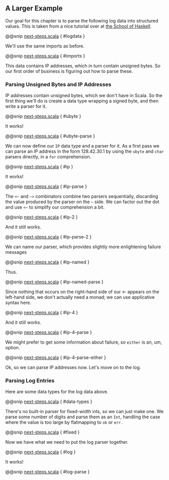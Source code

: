 ## A Larger Example

Our goal for this chapter is to parse the following log data into structured values. This is taken from a nice tutorial over at [the School of Haskell](https://www.schoolofhaskell.com/school/starting-with-haskell/libraries-and-frameworks/text-manipulation/attoparsec).

@@snip [next-steps.scala](/modules/docs/src/main/scala/next-steps.scala) { #logdata }

We'll use the same imports as before.

@@snip [next-steps.scala](/modules/docs/src/main/scala/next-steps.scala) { #imports }

This data contains IP addresses, which in turn contain unsigned bytes. So our first order of business is figuring out how to parse these.

### Parsing Unsigned Bytes and IP Addresses

IP addresses contain unsigned bytes, which we don't have in Scala. So the first thing we'll do is create a data type wrapping a signed byte, and then write a parser for it.

@@snip [next-steps.scala](/modules/docs/src/main/scala/next-steps.scala) { #ubyte }

It works!

@@snip [next-steps.scala](/modules/docs/src/main/scala/next-steps.scala) { #ubyte-parse }

We can now define our `IP` data type and a parser for it. As a first pass we can parse an IP address in the form 128.42.30.1 by using the `ubyte` and `char` parsers directly, in a `for` comprehension.

@@snip [next-steps.scala](/modules/docs/src/main/scala/next-steps.scala) { #ip }

It works!

@@snip [next-steps.scala](/modules/docs/src/main/scala/next-steps.scala) { #ip-parse }

The `<~` and `~>` combinators combine two parsers sequentially, discarding the value produced by
the parser on the `~` side. We can factor out the dot and use `<~` to simplify our comprehension a bit.

@@snip [next-steps.scala](/modules/docs/src/main/scala/next-steps.scala) { #ip-2 }

And it still works.

@@snip [next-steps.scala](/modules/docs/src/main/scala/next-steps.scala) { #ip-parse-2 }

We can name our parser, which provides slightly more enlightening failure messages

@@snip [next-steps.scala](/modules/docs/src/main/scala/next-steps.scala) { #ip-named }

Thus.

@@snip [next-steps.scala](/modules/docs/src/main/scala/next-steps.scala) { #ip-named-parse }

Since nothing that occurs on the right-hand side of our <- appears on the left-hand side, we
don't actually need a monad; we can use applicative syntax here.

@@snip [next-steps.scala](/modules/docs/src/main/scala/next-steps.scala) { #ip-4 }

And it still works.

@@snip [next-steps.scala](/modules/docs/src/main/scala/next-steps.scala) { #ip-4-parse }

We might prefer to get some information about failure, so `either` is an, um, option.

@@snip [next-steps.scala](/modules/docs/src/main/scala/next-steps.scala) { #ip-4-parse-either }

Ok, so we can parse IP addresses now. Let's move on to the log.

### Parsing Log Entries

Here are some data types for the log data above.

@@snip [next-steps.scala](/modules/docs/src/main/scala/next-steps.scala) { #data-types }

There's no built-in parser for fixed-width ints, so we can just make one. We parse some number of digits and parse them as an `Int`, handling the case where the value is too large by flatmapping to `ok` or `err`.

@@snip [next-steps.scala](/modules/docs/src/main/scala/next-steps.scala) { #fixed }

Now we have what we need to put the log parser together.

@@snip [next-steps.scala](/modules/docs/src/main/scala/next-steps.scala) { #log }

It works!

@@snip [next-steps.scala](/modules/docs/src/main/scala/next-steps.scala) { #log-parse }

